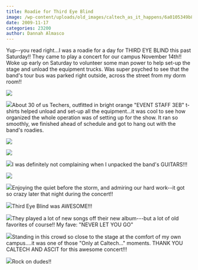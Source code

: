 ```yaml
---
title: Roadie for Third Eye Blind
image: /wp-content/uploads/old_images/caltech_as_it_happens/6a0105349b8251970b0120a6a89e55970b.jpg
date: 2009-11-17
categories: 23200
author: Dannah Almasco
---
```


Yup--you read right...I was a roadie for a day for THIRD EYE BLIND this past Saturday!! They came to play a concert for our campus November 14th!!
Woke up early on Saturday to volunteer some man power to help set-up the stage and unload the equipment trucks. Was super psyched to see that the band's tour bus was parked right outside, across the street from my dorm room!!

![](/old_images/caltech_as_it_happens/6a0105349b8251970b0120a6a8a000970b.jpg)

![](/old_images/caltech_as_it_happens/6a0105349b8251970b0120a6a8a151970b.jpg)About 30 of us Techers, outfitted in bright orange "EVENT STAFF 3EB" t-shirts helped unload and set-up all the equipment...it was cool to see how organized the whole operation was of setting up for the show. It ran so smoothly, we finished ahead of schedule and got to hang out with the band's roadies.


![](/old_images/6a0105349b8251970b0120a6a8a329970b-800wi.jpg)

![](/old_images/caltech_as_it_happens/6a0105349b8251970b012875aae65b970c.jpg)

![](/old_images/caltech_as_it_happens/6a0105349b8251970b012875aae698970c.jpg)I was definitely not complaining when I unpacked the band's GUITARS!!!

![](/old_images/caltech_as_it_happens/6a0105349b8251970b012875aae734970c.jpg)

![](/old_images/caltech_as_it_happens/6a0105349b8251970b0120a6a8a497970b.jpg)Enjoying the quiet before the storm, and admiring our hard work--it got so crazy later that night during the concert!!

![](/old_images/caltech_as_it_happens/6a0105349b8251970b0120a6a8a50b970b.jpg)Third Eye Blind was AWESOME!!!

![](/old_images/caltech_as_it_happens/6a0105349b8251970b012875aae930970c.jpg)They played a lot of new songs off their new album---but a lot of old favorites of course!! My fave: "NEVER LET YOU GO"

![](/old_images/caltech_as_it_happens/6a0105349b8251970b012875aae9d7970c.jpg)Standing in this crowd so close to the stage at the comfort of my own campus....it was one of those "Only at Caltech..." moments. THANK YOU CALTECH AND ASCIT for this awesome concert!!!

![](/old_images/caltech_as_it_happens/6a0105349b8251970b012875aaea6b970c.jpg)Rock on dudes!!
